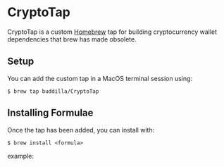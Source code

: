 # CryptoTap

CryptoTap is a custom [Homebrew](https://brew.sh) tap for building cryptocurrency wallet dependencies that brew has made obsolete.

## Setup

You can add the custom tap in a MacOS terminal session using:

```
$ brew tap buddilla/CryptoTap
```

## Installing Formulae

Once the tap has been added, you can install with:

```
$ brew install <formula>
```

example:

